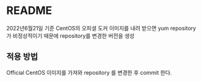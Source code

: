 # README

2022년6월21일 기준 CentOS의 오피셜 도커 이미지를 내려 받으면 yum repository 가 비정상적이기 때문에 repository를 변경한 버전을 생성

## 적용 방법
Official CentOS 이미지를 가져와 repository 를 변경한 후 commit 한다.